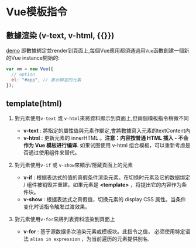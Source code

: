 # Vue模板指令

## 數據渲染 (v-text, v-html, {{}})
[demo](code/02-demo.html)
即數據綁定並render到頁面上,每個Vue應用都須通過用`Vue`函數創建一個新的Vue instance開始的:
```javascript
var vm = new Vue({
  // option
  el: "#app", // 表示綁定的元素
});
```
## template(html)
1. 對元素使用`v-text` 或 `v-html`來將資料顯示到頁面上,但兩個模板指令稍微不同
   * **v-text** : 將指定的屬性值與元素作綁定,會將數據寫入元素的textContent內 
   * **v-html** : 更新元素的 innerHTML 。**注意：内容按普通 HTML 插入 - 不会作为 Vue 模板进行编译**. 如果试图使用 v-html 组合模板，可以重新考虑是否通过使用组件来替代。

2. 對元素使用`v-if` 或 `v-show`來顯示/隱藏頁面上的元素
   * **v-if** : 根据表达式的值的真假条件渲染元素。在切换时元素及它的数据绑定 / 组件被销毁并重建。如果元素是 **\<template\>** ，将提出它的内容作为条件块。
   * **v-show** : 根据表达式之真假值，切换元素的 display CSS 属性。当条件变化时该指令触发过渡效果。

3. 對元素使用`v-for`來將列表資料渲染到頁面上
   * **v-for** : 基于源数据多次渲染元素或模板块。此指令之值，
   必须使用特定语法 `alias in expression` ，为当前遍历的元素提供别名.


